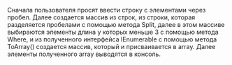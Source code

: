 Сначала пользователя просят ввести строку с элементами через пробел.
Далее создается массив из строк, из строки, которая разделяется пробелами с помощью метода Split, далее в этом массиве выбираются элементы длина у которых меньше 3 с помощью метода Where, и из полученного интерфейса IEnumerable<List> с помощью метода ToArray<string>() создается массив, который и присваивается в array.
Далее элементы полученного array выводятся в консоль.